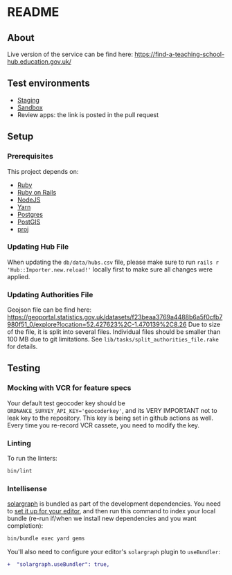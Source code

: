 # README

## About

Live version of the service can be find here: https://find-a-teaching-school-hub.education.gov.uk/

## Test environments
- [Staging](https://staging.find-a-teaching-school-hub.education.gov.uk/)
- [Sandbox](https://sandbox.find-a-teaching-school-hub.education.gov.uk/)
- Review apps: the link is posted in the pull request

## Setup

### Prerequisites

This project depends on:

  - [Ruby](https://www.ruby-lang.org/)
  - [Ruby on Rails](https://rubyonrails.org/)
  - [NodeJS](https://nodejs.org/)
  - [Yarn](https://yarnpkg.com/)
  - [Postgres](https://www.postgresql.org/)
  - [PostGIS](https://postgis.net/)
  - [proj](https://proj.org/)

### Updating Hub File

When updating the `db/data/hubs.csv` file, please make sure to run `rails r 'Hub::Importer.new.reload!'` locally first to make sure all changes were applied.

### Updating Authorities File

Geojson file can be find here: https://geoportal.statistics.gov.uk/datasets/f23beaa3769a4488b6a5f0cfb7980f51_0/explore?location=52.427623%2C-1.470139%2C8.26
Due to size of the file, it is split into several files. Individual files should be smaller than 100 MB due to git limitations.
See `lib/tasks/split_authorities_file.rake` for details.

## Testing

### Mocking with VCR for feature specs

Your default test geocoder key should be `ORDNANCE_SURVEY_API_KEY='geocoderkey'`, and its VERY IMPORTANT not to leak
key to the repository. This key is being set in github actions as well.
Every time you re-record VCR cassete, you need to modify the key.

### Linting

To run the linters:

```bash
bin/lint
```
### Intellisense

[solargraph](https://github.com/castwide/solargraph) is bundled as part of the
development dependencies. You need to [set it up for your
editor](https://github.com/castwide/solargraph#using-solargraph), and then run
this command to index your local bundle (re-run if/when we install new
dependencies and you want completion):

```sh
bin/bundle exec yard gems
```

You'll also need to configure your editor's `solargraph` plugin to
`useBundler`:

```diff
+  "solargraph.useBundler": true,
```

